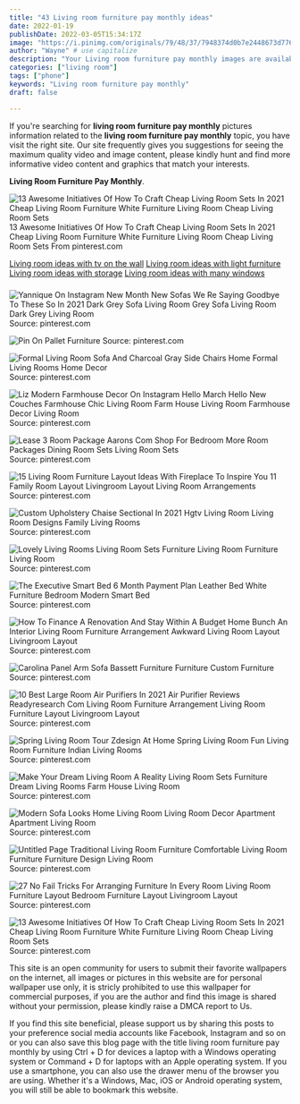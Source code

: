 ```yaml
---
title: "43 Living room furniture pay monthly ideas"
date: 2022-01-19
publishDate: 2022-03-05T15:34:17Z
image: "https://i.pinimg.com/originals/79/48/37/7948374d0b7e2448673d776b6e5ac746.jpg"
author: "Wayne" # use capitalize
description: "Your Living room furniture pay monthly images are available. Living room furniture pay monthly are a topic that is being searched for and liked by netizens now. You can Find and Download the Living room furniture pay monthly files here. Find and Download all royalty-free photos."
categories: ["living room"]
tags: ["phone"]
keywords: "Living room furniture pay monthly"
draft: false

---
```


If you're searching for **living room furniture pay monthly** pictures information related to the **living room furniture pay monthly** topic, you have visit the right  site.  Our site frequently  gives you  suggestions  for seeing  the maximum  quality video and image  content, please kindly hunt and find more informative video content and graphics  that match your interests.

**Living Room Furniture Pay Monthly**. 

![13 Awesome Initiatives Of How To Craft Cheap Living Room Sets In 2021 Cheap Living Room Furniture White Furniture Living Room Cheap Living Room Sets](https://i.pinimg.com/originals/79/48/37/7948374d0b7e2448673d776b6e5ac746.jpg "13 Awesome Initiatives Of How To Craft Cheap Living Room Sets In 2021 Cheap Living Room Furniture White Furniture Living Room Cheap Living Room Sets")
13 Awesome Initiatives Of How To Craft Cheap Living Room Sets In 2021 Cheap Living Room Furniture White Furniture Living Room Cheap Living Room Sets From pinterest.com

[Living room ideas with tv on the wall](/living-room-ideas-with-tv-on-the-wall/)
[Living room ideas with light furniture](/living-room-ideas-with-light-furniture/)
[Living room ideas with storage](/living-room-ideas-with-storage/)
[Living room ideas with many windows](/living-room-ideas-with-many-windows/)



### 

 


![Yannique On Instagram New Month New Sofas We Re Saying Goodbye To These So In 2021 Dark Grey Sofa Living Room Grey Sofa Living Room Dark Grey Living Room](https://i.pinimg.com/736x/3e/88/7e/3e887e068e72eb121c5adcd70fcb9c44.jpg "Yannique On Instagram New Month New Sofas We Re Saying Goodbye To These So In 2021 Dark Grey Sofa Living Room Grey Sofa Living Room Dark Grey Living Room")
Source: pinterest.com

 

![Pin On Pallet Furniture](https://i.pinimg.com/originals/84/93/60/849360b76fb4d438aea19bbdb571df31.jpg "Pin On Pallet Furniture")
Source: pinterest.com

 

![Formal Living Room Sofa And Charcoal Gray Side Chairs Home Formal Living Rooms Home Decor](https://i.pinimg.com/originals/d4/f0/ef/d4f0ef58ebcebd5c31ebd2eac6f7a0a1.jpg "Formal Living Room Sofa And Charcoal Gray Side Chairs Home Formal Living Rooms Home Decor")
Source: pinterest.com

 

![Liz Modern Farmhouse Decor On Instagram Hello March Hello New Couches Farmhouse Chic Living Room Farm House Living Room Farmhouse Decor Living Room](https://i.pinimg.com/736x/76/63/bf/7663bfcd39be8bfbfa2672ddc2182d44.jpg "Liz Modern Farmhouse Decor On Instagram Hello March Hello New Couches Farmhouse Chic Living Room Farm House Living Room Farmhouse Decor Living Room")
Source: pinterest.com

 

![Lease 3 Room Package Aarons Com Shop For Bedroom More Room Packages Dining Room Sets Living Room Sets](https://i.pinimg.com/originals/6c/e1/b4/6ce1b42ba23705e900788d0291552888.jpg "Lease 3 Room Package Aarons Com Shop For Bedroom More Room Packages Dining Room Sets Living Room Sets")
Source: pinterest.com

 

![15 Living Room Furniture Layout Ideas With Fireplace To Inspire You 11 Family Room Layout Livingroom Layout Living Room Arrangements](https://i.pinimg.com/originals/cf/68/93/cf689335cba2306a25cd7535b2ea6586.jpg "15 Living Room Furniture Layout Ideas With Fireplace To Inspire You 11 Family Room Layout Livingroom Layout Living Room Arrangements")
Source: pinterest.com

 

![Custom Upholstery Chaise Sectional In 2021 Hgtv Living Room Living Room Designs Family Living Rooms](https://i.pinimg.com/564x/73/e3/82/73e382bc780efba7baa598338bcaf973.jpg "Custom Upholstery Chaise Sectional In 2021 Hgtv Living Room Living Room Designs Family Living Rooms")
Source: pinterest.com

 

![Lovely Living Rooms Living Room Sets Furniture Living Room Furniture Living Room](https://i.pinimg.com/736x/f0/31/35/f03135dd521ed0b77a66a2c5f5ffd098.jpg "Lovely Living Rooms Living Room Sets Furniture Living Room Furniture Living Room")
Source: pinterest.com

 

![The Executive Smart Bed 6 Month Payment Plan Leather Bed White Furniture Bedroom Modern Smart Bed](https://i.pinimg.com/originals/93/3d/ea/933deaac1edc4308692dfc18b9b955f0.jpg "The Executive Smart Bed 6 Month Payment Plan Leather Bed White Furniture Bedroom Modern Smart Bed")
Source: pinterest.com

 

![How To Finance A Renovation And Stay Within A Budget Home Bunch An Interior Living Room Furniture Arrangement Awkward Living Room Layout Livingroom Layout](https://i.pinimg.com/736x/e4/35/73/e43573f8d692bccb4e55973327a476a3--family-rooms-living-rooms.jpg "How To Finance A Renovation And Stay Within A Budget Home Bunch An Interior Living Room Furniture Arrangement Awkward Living Room Layout Livingroom Layout")
Source: pinterest.com

 

![Carolina Panel Arm Sofa Bassett Furniture Furniture Custom Furniture](https://i.pinimg.com/originals/18/38/e1/1838e127cc53c544e7b59abbcf07feac.jpg "Carolina Panel Arm Sofa Bassett Furniture Furniture Custom Furniture")
Source: pinterest.com

 

![10 Best Large Room Air Purifiers In 2021 Air Purifier Reviews Readyresearch Com Living Room Furniture Arrangement Living Room Furniture Layout Livingroom Layout](https://i.pinimg.com/originals/7b/50/be/7b50be884fb62e28e0089ec7b21778f4.jpg "10 Best Large Room Air Purifiers In 2021 Air Purifier Reviews Readyresearch Com Living Room Furniture Arrangement Living Room Furniture Layout Livingroom Layout")
Source: pinterest.com

 

![Spring Living Room Tour Zdesign At Home Spring Living Room Fun Living Room Furniture Indian Living Rooms](https://i.pinimg.com/736x/92/50/b5/9250b5423fddc5449e241c6f7f4277b6.jpg "Spring Living Room Tour Zdesign At Home Spring Living Room Fun Living Room Furniture Indian Living Rooms")
Source: pinterest.com

 

![Make Your Dream Living Room A Reality Living Room Sets Furniture Dream Living Rooms Farm House Living Room](https://i.pinimg.com/736x/d1/27/5e/d1275efbc98cb6e784b91d479d8f3301.jpg "Make Your Dream Living Room A Reality Living Room Sets Furniture Dream Living Rooms Farm House Living Room")
Source: pinterest.com

 

![Modern Sofa Looks Home Living Room Living Room Decor Apartment Apartment Living Room](https://i.pinimg.com/originals/b6/87/75/b68775fa8d946b1b01d41f64990b0002.png "Modern Sofa Looks Home Living Room Living Room Decor Apartment Apartment Living Room")
Source: pinterest.com

 

![Untitled Page Traditional Living Room Furniture Comfortable Living Room Furniture Furniture Design Living Room](https://i.pinimg.com/originals/8b/9e/5b/8b9e5bf92413becd52917ba273e7de41.jpg "Untitled Page Traditional Living Room Furniture Comfortable Living Room Furniture Furniture Design Living Room")
Source: pinterest.com

 

![27 No Fail Tricks For Arranging Furniture In Every Room Living Room Furniture Layout Bedroom Furniture Layout Livingroom Layout](https://i.pinimg.com/originals/93/fc/89/93fc8964bc741b0b93365700f3ad0074.jpg "27 No Fail Tricks For Arranging Furniture In Every Room Living Room Furniture Layout Bedroom Furniture Layout Livingroom Layout")
Source: pinterest.com

 

![13 Awesome Initiatives Of How To Craft Cheap Living Room Sets In 2021 Cheap Living Room Furniture White Furniture Living Room Cheap Living Room Sets](https://i.pinimg.com/originals/79/48/37/7948374d0b7e2448673d776b6e5ac746.jpg "13 Awesome Initiatives Of How To Craft Cheap Living Room Sets In 2021 Cheap Living Room Furniture White Furniture Living Room Cheap Living Room Sets")
Source: pinterest.com

 

This site is an open community for users to submit their favorite wallpapers on the internet, all images or pictures in this website are for personal wallpaper use only, it is stricly prohibited to use this wallpaper for commercial purposes, if you are the author and find this image is shared without your permission, please kindly raise a DMCA report to Us.

If you find this site beneficial, please support us by sharing this posts to your preference social media accounts like Facebook, Instagram and so on or you can also save this blog page with the title living room furniture pay monthly by using Ctrl + D for devices a laptop with a Windows operating system or Command + D for laptops with an Apple operating system. If you use a smartphone, you can also use the drawer menu of the browser you are using. Whether it's a Windows, Mac, iOS or Android operating system, you will still be able to bookmark this website.
